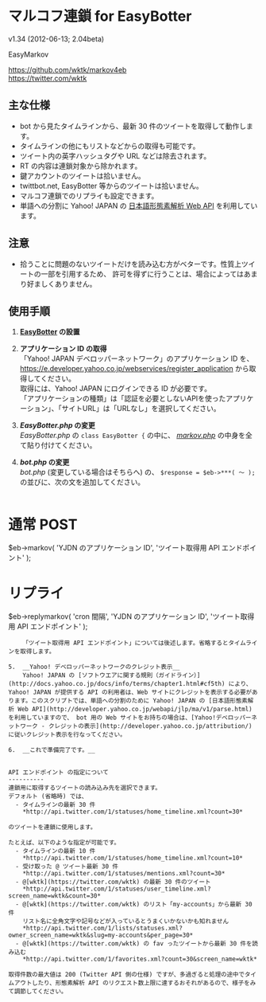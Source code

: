 マルコフ連鎖 for EasyBotter
==========
v1.34 (2012-06-13; 2.04beta)  
  
EasyMarkov  

https://github.com/wktk/markov4eb  
https://twitter.com/wktk


主な仕様
----------
- bot から見たタイムラインから、最新 30 件のツイートを取得して動作します。
- タイムラインの他にもリストなどからの取得も可能です。
- ツイート内の英字ハッシュタグや URL などは除去されます。
- RT の内容は連鎖対象から除かれます。
- 鍵アカウントのツイートは拾いません。
- twittbot.net, EasyBotter 等からのツイートは拾いません。
- マルコフ連鎖でのリプライも設定できます。
- 単語への分割に Yahoo! JAPAN の [日本語形態素解析 Web API](http://developer.yahoo.co.jp/webapi/jlp/ma/v1/parse.html) を利用しています。


注意
----------
- 拾うことに問題のないツイートだけを読み込む方がベターです。性質上ツイートの一部を引用するため、
  許可を得ずに行うことは、場合によってはあまり好ましくありません。


使用手順
----------
1.  __[EasyBotter](http://pha22.net/twitterbot/) の設置__

2.  __アプリケーション ID の取得__  
    「Yahoo! JAPAN デベロッパーネットワーク」のアプリケーション ID を、 <https://e.developer.yahoo.co.jp/webservices/register_application> から取得してください。  
    取得には、Yahoo! JAPAN にログインできる ID が必要です。  
    「アプリケーションの種類」は「認証を必要としないAPIを使ったアプリケーション」、「サイトURL」は「URLなし」を選択してください。

3.  __*EasyBotter.php* の変更__  
    *EasyBotter.php* の `class EasyBotter {` の中に、 [*markov.php*](https://raw.github.com/wktk/markov4eb/master/markov.php) の中身を全て貼り付けてください。

4.  __*bot.php* の変更__  
    *bot.php* (変更している場合はそちらへ) の、 ` $response = $eb->***( ～ ); ` の並びに、次の文を追加してください。
    ```perl
# 通常 POST
$eb->markov( 'YJDN のアプリケーション ID', 'ツイート取得用 API エンドポイント' );
# リプライ
$eb->replymarkov( 'cron 間隔', 'YJDN のアプリケーション ID', 'ツイート取得用 API エンドポイント' );
```
    「ツイート取得用 API エンドポイント」については後述します。省略するとタイムラインを取得します。

5.  __Yahoo! デベロッパーネットワークのクレジット表示__  
    Yahoo! JAPAN の [ソフトウエアに関する規則（ガイドライン）](http://docs.yahoo.co.jp/docs/info/terms/chapter1.html#cf5th) により、Yahoo! JAPAN が提供する API の利用者は、Web サイトにクレジットを表示する必要があります。このスクリプトでは、単語への分割のために Yahoo! JAPAN の [日本語形態素解析 Web API](http://developer.yahoo.co.jp/webapi/jlp/ma/v1/parse.html) を利用していますので、 bot 用の Web サイトをお持ちの場合は、[Yahoo!デベロッパーネットワーク - クレジットの表示](http://developer.yahoo.co.jp/attribution/)  に従いクレジット表示を行なってください。

6.  __これで準備完了です。__


API エンドポイント の指定について
----------
連鎖用に取得するツイートの読み込み先を選択できます。  
デフォルト (省略時) では、
  - タイムラインの最新 30 件  
    *http://api.twitter.com/1/statuses/home_timeline.xml?count=30*

のツイートを連鎖に使用します。  

たとえば、以下のような指定が可能です。
  - タイムラインの最新 10 件  
    *http://api.twitter.com/1/statuses/home_timeline.xml?count=10*
  - 受け取った @ ツイート最新 30 件  
    *http://api.twitter.com/1/statuses/mentions.xml?count=30*
  - @[wktk](https://twitter.com/wktk) の最新 30 件のツイート  
    *http://api.twitter.com/1/statuses/user_timeline.xml?screen_name=wktk&count=30*
  - @[wktk](https://twitter.com/wktk) のリスト「my-accounts」から最新 30 件  
    リスト名に全角文字や記号などが入っているとうまくいかないかも知れません  
    *http://api.twitter.com/1/lists/statuses.xml?owner_screen_name=wktk&slug=my-accounts&per_page=30*
  - @[wktk](https://twitter.com/wktk) の fav ったツイートから最新 30 件を読み込む  
    *http://api.twitter.com/1/favorites.xml?count=30&screen_name=wktk*

取得件数の最大値は 200 (Twitter API 側の仕様) ですが、多過ぎると処理の途中でタイムアウトしたり、形態素解析 API のリクエスト数上限に達するおそれがあるので、様子をみて調節してください。